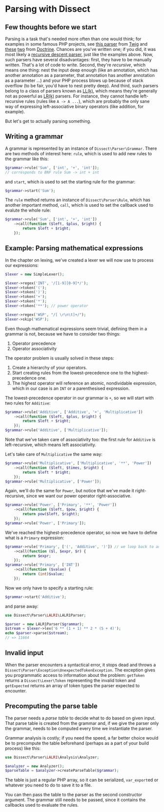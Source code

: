 Parsing with Dissect
====================

Few thoughts before we start
----------------------------

Parsing is a task that's needed more often than one would think;
for examples in some famous PHP projects, see [this parser][twigparser]
from [Twig][twig] and [these][annotationsparser] [two][dqlparser] from
[Doctrine][doctrine]. Chances are you've written one; if you did, it was
most likely a [recursive descent parser][rdparser], just like the
examples above. Now, such parsers have several disadvantages: first,
they have to be manually written. That's a lot of code to write.
Second, they're *recursive*,
which means one thing: nest the input deep enough (like an
annotation, which has another annotation as a parameter, that annotation
has another annotation as a parameter ...) and your PHP process blows up
because of stack overflow (to be fair, you'd have to nest pretty deep).
And third, such parsers belong to a class of parsers known as
[LL(k)][llk], which means they're generally not as powerful as [LR(k)][lrk]
parsers. For instance, they cannot handle left-recursive rules
(rules like `A -> A ...`), which are probably the only sane way of
expressing left-associative binary operators (like addition, for
example).

But let's get to actually parsing something.

Writing a grammar
-----------------

A grammar is represented by an instance of `Dissect\Parser\Grammar`.
There are two methods of interest here: `rule`, which is used to add new
rules to the grammar like this:

```php
$grammar->rule('Sum', ['int', '+', 'int']);
// corresponds to BNF rule Sum -> int + int
```

and `start`, which is used to set the starting rule for the grammar:

```php
$grammar->start('Sum');
```

The `rule` method returns an instance of `Dissect\Parser\Rule`, which
has another important method, `call`, which is used to set the callback
used to evalute the whole rule:

```php
$grammar->rule('Sum', ['int', '+', 'int'])
    ->call(function ($left, $plus, $right) {
        return $left + $right;
    });
```

Example: Parsing mathematical expressions
-----------------------------------------

In the chapter on lexing, we've created a lexer we will now use to
process our expressions:

```php
$lexer = new SimpleLexer();

$lexer->regex('INT', '/[1-9][0-9]*/');
$lexer->token('(');
$lexer->token(')');
$lexer->token('+');
$lexer->token('*');
$lexer->token('**'); // power operator

$lexer->regex('WSP', "/[ \r\n\t]+/");
$lexer->skip('WSP');
```

Even though mathematical expressions seem trivial, defining them in a
grammar is not, because we have to consider two things:

1. Operator precedence
2. Operator associativity

The operator problem is usually solved in these steps:

1. Create a hierarchy of your operators.
2. Start creating rules from the lowest-precedence one to the
   highest-precedence one.
3. The highest operator will reference an atomic, nondividable
   expression, which in our case is an `INT` or a parenthesised
   expression.

The lowest-precedence operator in our grammar is `+`, so we will start
with two rules for `Additive`:

```php
$grammar->rule('Additive', ['Additive', '+', 'Multiplicative'])
    ->call(function ($left, $plus, $right) {
        return $left + $right;
    });
$grammar->rule('Additive', ['Multiplicative']);
```

Note that we've taken care of associativity too: the first rule for
`Additive` is left-recursive, which means left associativity.

Let's take care of `Multiplicative` the same way:

```php
$grammar->rule('Multiplicative', ['Multiplicative', '**', 'Power'])
    ->call(function ($left, $times, $right) {
        return $left * $right;
    });
$grammar->rule('Multiplicative', ['Power']);
```

Again, we'll do the same for `Power`, but notice that we've made it
right-recursive, since we want our power operator right-associative.

```php
$grammar->rule('Power', ['Primary', '**', 'Power'])
    ->call(function ($left, $pow, $right) {
        return pow($left, $right);
    });
$grammar->rule('Power', ['Primary']);
```

We've reached the highest-precedence operator, so now we have to define
what is a `Primary` expression:

```php
$grammar->rule('Primary', ['(', 'Additive', ')']) // we loop back to additive
    ->call(function ($l, $expr, $r) {
        return $expr;
    });
$grammar->rule('Primary', ['INT'])
    ->call(function ($value) {
        return (int)$value;
    });
```

Now we only have to specify a starting rule:

```php
$grammar->start('Additive');
```

and parse away:

```php
use Dissect\Parser\LALR1\LALR1Parser;

$parser = new LALR1Parser($grammar);
$stream = $lexer->lex('6 ** (1 + 1) ** 2 * (5 + 4)');
echo $parser->parse($stream);
// => 11664
```

Invalid input
-------------

When the parser encounters a syntactical error, it stops dead and
throws a `Dissect\Parser\Exception\UnexpectedTokenException`.
The exception gives you programmatic access to information about the
problem: `getToken` returns a `Dissect\Lexer\Token` representing the
invalid token and `getExpected` returns an array of token types the parser
expected to encounter.

Precomputing the parse table
----------------------------

The parser needs a *parse table* to decide what to do based on given
input. That parse table is created from the grammar and, if we give the
parser only the grammar, needs to be computed every time we instantiate
the parser.

Grammar analysis is costly; if you need the speed, a far better choice
would be to precompute the table beforehand (perhaps as a part of your
build process) like this:

```php
use Dissect\Parser\LALR1\Analysis\Analyzer;

$analyzer = new Analyzer();
$parseTable = $analyzer->createParseTable($grammar);
```

The table is just a regular PHP array, so it can be serialized,
`var_export`ed or whatever you need to do to save it to a file.

You can then pass the table to the parser as the second constructor
argument. The grammar still needs to be passed, since it contains the
callbacks used to evaluate the rules.

[twigparser]: https://github.com/fabpot/Twig/blob/master/lib/Twig/Parser.php
[twig]: https://github.com/fabpot/Twig
[annotationsparser]: https://github.com/doctrine/common/blob/master/lib/Doctrine/Common/Annotations/DocParser.php
[dqlparser]: https://github.com/doctrine/doctrine2/blob/master/lib/Doctrine/ORM/Query/Parser.php
[doctrine]: https://github.com/doctrine
[rdparser]: http://en.wikipedia.org/wiki/Recursive_descent_parser
[llk]: http://en.wikipedia.org/wiki/LL_parser
[lrk]: http://en.wikipedia.org/wiki/LR_parser
